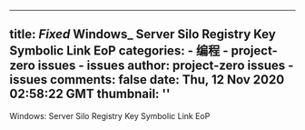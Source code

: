 
---
title: _Fixed_ Windows_ Server Silo Registry Key Symbolic Link EoP
categories: 
    - 编程
    - project-zero issues - issues
author: project-zero issues - issues
comments: false
date: Thu, 12 Nov 2020 02:58:22 GMT
thumbnail: ''
---

<div>   
Windows: Server Silo Registry Key Symbolic Link EoP  
</div>
            